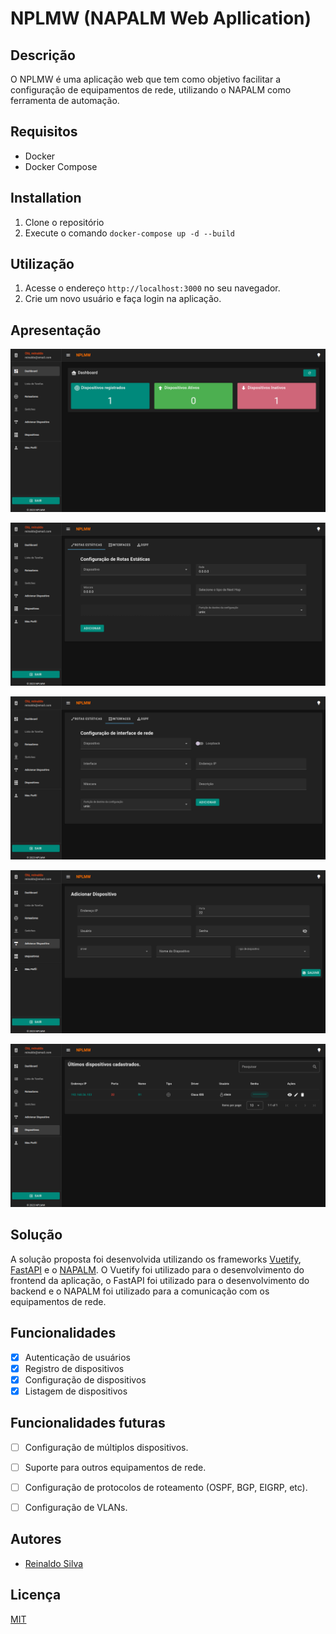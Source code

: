 # NPLMW (NAPALM Web Apllication)

## Descrição
O NPLMW é uma aplicação web que tem como objetivo facilitar a configuração de equipamentos de rede, utilizando o NAPALM como ferramenta de automação.

## Requisitos
- Docker
- Docker Compose

## Installation
1. Clone o repositório
2. Execute o comando `docker-compose up -d --build`

## Utilização
1. Acesse o endereço `http://localhost:3000` no seu navegador.
2. Crie um novo usuário e faça login na aplicação.

## Apresentação

![Dashboard da aplicação](printscreen/image.png)

![Página de Configuração de Roteadores](printscreen/image-1.png)

![Página de Configuração de Roteadores](printscreen/image-2.png)

![Página de registro de dispositivos](printscreen/image-3.png)

![Lista de dispositivos](printscreen/image-4.png)


## Solução

A solução proposta foi desenvolvida utilizando os frameworks [Vuetify](https://vuetifyjs.com), [FastAPI](https://fastapi.tiangolo.com) e o [NAPALM](https://napalm.readthedocs.io/en/latest/). O Vuetify foi utilizado para o desenvolvimento do frontend da aplicação, o FastAPI foi utilizado para o desenvolvimento do backend e o NAPALM foi utilizado para a comunicação com os equipamentos de rede.

## Funcionalidades

- [x] Autenticação de usuários
- [x] Registro de dispositivos
- [x] Configuração de dispositivos
- [x] Listagem de dispositivos

## Funcionalidades futuras

- [ ] Configuração de múltiplos dispositivos.
- [ ] Suporte para outros equipamentos de rede.
- [ ] Configuração de protocolos de roteamento (OSPF, BGP, EIGRP, etc).
- [ ] Configuração de VLANs.


## Autores
- [Reinaldo Silva](https://github.com/mr-reinaldo)

## Licença
[MIT](https://github.com/mr-reinaldo/NPLMW/blob/main/LICENSE)